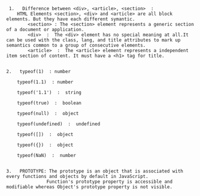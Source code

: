      1.   Difference between <div>, <article>, <section>  :
        HTML Elements <section>, <div> and <article> are all block elements. But they have each different symantic.
            <section> : The <section> element represents a generic section of a document or application.
            <div>  :  The <div> element has no special meaning at all.It can be used with the class, lang, and title attributes to mark up semantics common to a group of consecutive elements.
            <article>  :  The <article> element represents a independent item section of content. It must have a <h1> tag for title.


    2.   typeof(1)  : number

        typeof(1.1)  : number

        typeof('1.1')  :  string

        typeof(true)  :  boolean

        typeof(null)  :  object

        typeof(undefined)  :  undefined

        typeof([])  :  object

        typeof({})  :  object

        typeof(NaN)  :  number


    3.   PROTOTYPE: The prototype is an object that is associated with every functions and objects by default in JavaScript.
                   Function's prototype property is accessible and modifiable whereas Object's prototype property is not visible.
